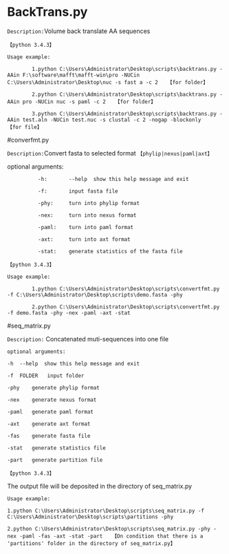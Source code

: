 # BackTrans.py 

`Description:`Volume back translate AA sequences   

`【python 3.4.3】`

`Usage example:`

            1.python C:\Users\Administrator\Desktop\scripts\backtrans.py -AAin F:\software\mafft\mafft-win\pro -NUCin C:\Users\Administrator\Desktop\nuc -s fast a -c 2   【for folder】
                        		
            2.python C:\Users\Administrator\Desktop\scripts\backtrans.py -AAin pro -NUCin nuc -s paml -c 2   【for folder】
                        		
            3.python C:\Users\Administrator\Desktop\scripts\backtrans.py -AAin test.aln -NUCin test.nuc -s clustal -c 2 -nogap -blockonly   【for file】

#converfmt.py

`Description:`Convert fasta to selected format `【phylip|nexus|paml|axt】`

optional arguments:

              -h:       --help  show this help message and exit
              
              -f:       input fasta file
              
              -phy:     turn into phylip format
              
              -nex:     turn into nexus format
              
              -paml:    turn into paml format
              
              -axt:     turn into axt format
              
              -stat:    generate statistics of the fasta file
              
`【python 3.4.3】`

`Usage example:`

            1.python C:\Users\Administrator\Desktop\scripts\convertfmt.py -f C:\Users\Administrator\Desktop\scripts\demo.fasta -phy
            
            2.python C:\Users\Administrator\Desktop\scripts\convertfmt.py -f demo.fasta -phy -nex -paml -axt -stat
            
#seq_matrix.py

`Description:` Concatenated muti-sequences into one file

`optional arguments:`

	-h	--help  show this help message and exit
	
	-f	FOLDER   input folder
	
	-phy	generate phylip format
	
	-nex	generate nexus format
	
	-paml	generate paml format
	
	-axt	generate axt format
	
	-fas	generate fasta file
	
	-stat	generate statistics file
	
	-part	generate partition file
	
`【python 3.4.3】`

The output file will be deposited in the directory of seq_matrix.py

`Usage example:`

	1.python C:\Users\Administrator\Desktop\scripts\seq_matrix.py -f C:\Users\Administrator\Desktop\scripts\partitions -phy

	2.python C:\Users\Administrator\Desktop\scripts\seq_matrix.py -phy -nex -paml -fas -axt -stat -part   【On condition that there is a 'partitions' folder in the directory of seq_matrix.py】


